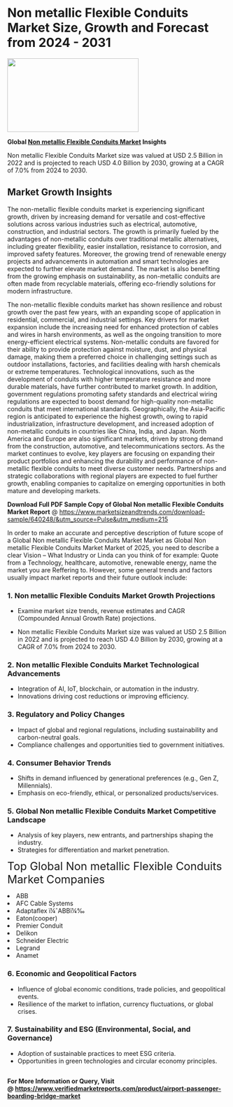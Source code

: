 <H1>Non metallic Flexible Conduits Market Size, Growth and Forecast from 2024 - 2031</H1><img class="aligncenter size-medium wp-image-584254" src="https://thirdeyenews.in/wp-content/uploads/2024/09/Global-Market-Research-300x168.jpeg" alt="" width="300" height="168" /><p><strong>Global&nbsp;<a href="https://www.marketsizeandtrends.com/download-sample/640248/&amp;utm_source=Pulse&amp;utm_medium=215">Non metallic Flexible Conduits Market</a> Insights</strong></p><p>Non metallic Flexible Conduits Market size was valued at USD 2.5 Billion in 2022 and is projected to reach USD 4.0 Billion by 2030, growing at a CAGR of 7.0% from 2024 to 2030.</p><p><h2>Market Growth Insights</h2> <p>The non-metallic flexible conduits market is experiencing significant growth, driven by increasing demand for versatile and cost-effective solutions across various industries such as electrical, automotive, construction, and industrial sectors. The growth is primarily fueled by the advantages of non-metallic conduits over traditional metallic alternatives, including greater flexibility, easier installation, resistance to corrosion, and improved safety features. Moreover, the growing trend of renewable energy projects and advancements in automation and smart technologies are expected to further elevate market demand. The market is also benefiting from the growing emphasis on sustainability, as non-metallic conduits are often made from recyclable materials, offering eco-friendly solutions for modern infrastructure. </p> <p>The non-metallic flexible conduits market has shown resilience and robust growth over the past few years, with an expanding scope of application in residential, commercial, and industrial settings. Key drivers for market expansion include the increasing need for enhanced protection of cables and wires in harsh environments, as well as the ongoing transition to more energy-efficient electrical systems. Non-metallic conduits are favored for their ability to provide protection against moisture, dust, and physical damage, making them a preferred choice in challenging settings such as outdoor installations, factories, and facilities dealing with harsh chemicals or extreme temperatures. Technological innovations, such as the development of conduits with higher temperature resistance and more durable materials, have further contributed to market growth. In addition, government regulations promoting safety standards and electrical wiring regulations are expected to boost demand for high-quality non-metallic conduits that meet international standards. Geographically, the Asia-Pacific region is anticipated to experience the highest growth, owing to rapid industrialization, infrastructure development, and increased adoption of non-metallic conduits in countries like China, India, and Japan. North America and Europe are also significant markets, driven by strong demand from the construction, automotive, and telecommunications sectors. As the market continues to evolve, key players are focusing on expanding their product portfolios and enhancing the durability and performance of non-metallic flexible conduits to meet diverse customer needs. Partnerships and strategic collaborations with regional players are expected to fuel further growth, enabling companies to capitalize on emerging opportunities in both mature and developing markets. </p><p><span class=""><strong>Download Full PDF Sample Copy of Global Non metallic Flexible Conduits Market Report</strong> @ <a href="https://www.marketsizeandtrends.com/download-sample/640248/&amp;utm_source=Pulse&amp;utm_medium=215" target="_blank">https://www.marketsizeandtrends.com/download-sample/640248/&amp;utm_source=Pulse&amp;utm_medium=215</a></span></p><p>In order to make an accurate and perceptive description of future scope of a Global&nbsp;Non metallic Flexible Conduits Market Market as Global&nbsp;Non metallic Flexible Conduits Market Market of 2025, you need to describe a clear Vision &ndash; What Industry or Linda can you think of for example: Quote from a Technology, healthcare, automotive, renewable energy, name the market you are Reffering to. However, some general trends and factors usually impact market reports and their future outlook include:</p><h3>1.&nbsp;<strong>Non metallic Flexible Conduits Market Growth Projections</strong></h3><ul><li>Examine market size trends, revenue estimates and CAGR (Compounded Annual Growth Rate) projections.</li><li><p>Non metallic Flexible Conduits Market size was valued at USD 2.5 Billion in 2022 and is projected to reach USD 4.0 Billion by 2030, growing at a CAGR of 7.0% from 2024 to 2030.</p></li></ul><h3>2.&nbsp;<strong>Non metallic Flexible Conduits Market Technological Advancements</strong></h3><ul><li>Integration of AI, IoT, blockchain, or automation in the industry.</li><li>Innovations driving cost reductions or improving efficiency.</li></ul><h3>3.&nbsp;<strong>Regulatory and Policy Changes</strong></h3><ul><li>Impact of global and regional regulations, including sustainability and carbon-neutral goals.</li><li>Compliance challenges and opportunities tied to government initiatives.</li></ul><h3>4.&nbsp;<strong>Consumer Behavior Trends</strong></h3><ul><li>Shifts in demand influenced by generational preferences (e.g., Gen Z, Millennials).</li><li>Emphasis on eco-friendly, ethical, or personalized products/services.</li></ul><h3>5.&nbsp;<strong>Global Non metallic Flexible Conduits Market Competitive Landscape</strong></h3><ul><li>Analysis of key players, new entrants, and partnerships shaping the industry.</li><li>Strategies for differentiation and market penetration.</li></ul><p data-pm-slice="1 1 []"><span style="color: inherit; font-family: inherit; font-size: 25px;">Top Global Non metallic Flexible Conduits Market Companies</span></p><div class="" data-test-id=""><p><li>ABB</li><li> AFC Cable Systems</li><li> Adaptaflex ï¼ˆABBï¼‰</li><li> Eaton(cooper)</li><li> Premier Conduit</li><li> Delikon</li><li> Schneider Electric</li><li> Legrand</li><li> Anamet</li></p></div><h3>6.&nbsp;<strong>Economic and Geopolitical Factors</strong></h3><ul><li>Influence of global economic conditions, trade policies, and geopolitical events.</li><li>Resilience of the market to inflation, currency fluctuations, or global crises.</li></ul><h3>7.&nbsp;<strong>Sustainability and ESG (Environmental, Social, and Governance)</strong></h3><ul><li>Adoption of sustainable practices to meet ESG criteria.</li><li>Opportunities in green technologies and circular economy principles.</li></ul><h2><strong style="font-size: 14px;">For More Information or Query, Visit @&nbsp;</strong><a style="background-color: #ffffff; font-size: 14px;" href="https://www.marketsizeandtrends.com/report/non-metallic-flexible-conduits-market/" target="_blank">https://www.verifiedmarketreports.com/product/airport-passenger-boarding-bridge-market</a></h2>
